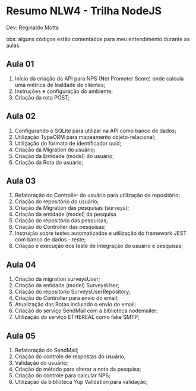 # Resumo NLW4 - Trilha NodeJS

Dev: Reginaldo Motta 

obs: alguns códigos estão comentados para meu entendimento durante as aulas.



## Aula 01

1. Início da criação da API para NPS (Net Promoter Score) onde calcula uma métrica de lealdade de clientes;
2. Instruções e configuração do ambiente;
3. Criação da rota POST;

## Aula 02

1. Configurando o SQLite para utilizar na API como banco de dados;
2. Utilização TypeORM para mapeamento objeto-relacional;
3. Utilização do formato de identificador uuid;
4. Criação da Migration do usuário;
5. Criação da Entidade (model) do usuário;
6. Criação da Rota do usuário;

## Aula 03

1. Refatoração do Controller do usuário para utilização de repositório;
2. Criação do repositório do usuário;
3. Criação da Migration das pesquisas (surveys);
4. Criação da entidade (model) da pesquisa
5. Criação do repositório das pesquisas;
6. Criação do Controller das pesquisas;
7. Instrução sobre testes automatizados e utilização do framework JEST com banco de dados - teste;
8. Criação e execução dos teste de integração do usuário e pesquisas; 

## Aula 04

1. Criação da migration surveysUser;
2. Criação da entidade (model) SurveysUser;
3. Criação do repositório SurveysUserRepository;
4. Criação do Controller para envio do email;
5. Atualização das Rotas incluindo o envio do email;
6. Criação do serviço SendMail com a biblioteca nodemailer;
7. Utilização do serviço ETHEREAL como fake SMTP;

## Aula 05

1. Refatoração do SendMail;
2. Criação do controle de respostas do usuário;
3. Validação do usuário;
4. Criação do método para alterar a nota da pesquisa;
5. Criação do controle para calcular NPS;
6. Utilização da biblioteca Yup Validation para validação;